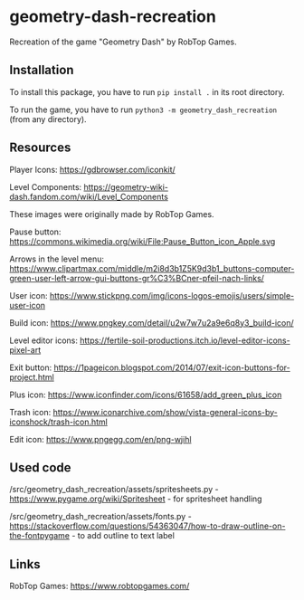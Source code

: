 # geometry-dash-recreation

Recreation of the game "Geometry Dash" by RobTop Games.

## Installation

To install this package, you have to run `pip install .` in its root directory.

To run the game, you have to run `python3 -m geometry_dash_recreation` (from any directory).

## Resources

Player Icons: https://gdbrowser.com/iconkit/

Level Components: https://geometry-wiki-dash.fandom.com/wiki/Level_Components

These images were originally made by RobTop Games.


Pause button: https://commons.wikimedia.org/wiki/File:Pause_Button_icon_Apple.svg

Arrows in the level menu: https://www.clipartmax.com/middle/m2i8d3b1Z5K9d3b1_buttons-computer-green-user-left-arrow-gui-buttons-gr%C3%BCner-pfeil-nach-links/

User icon: https://www.stickpng.com/img/icons-logos-emojis/users/simple-user-icon

Build icon: https://www.pngkey.com/detail/u2w7w7u2a9e6q8y3_build-icon/

Level editor icons: https://fertile-soil-productions.itch.io/level-editor-icons-pixel-art

Exit button: https://1pageicon.blogspot.com/2014/07/exit-icon-buttons-for-project.html

Plus icon: https://www.iconfinder.com/icons/61658/add_green_plus_icon

Trash icon: https://www.iconarchive.com/show/vista-general-icons-by-iconshock/trash-icon.html

Edit icon: https://www.pngegg.com/en/png-wjihl

## Used code

/src/geometry_dash_recreation/assets/spritesheets.py - https://www.pygame.org/wiki/Spritesheet - for spritesheet handling

/src/geometry_dash_recreation/assets/fonts.py - https://stackoverflow.com/questions/54363047/how-to-draw-outline-on-the-fontpygame - to add outline to text label

## Links

RobTop Games: https://www.robtopgames.com/
